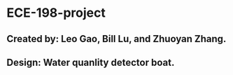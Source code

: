 # ECE-198-project

## Created by: Leo Gao, Bill Lu, and Zhuoyan Zhang.

## Design: Water quanlity detector boat.
